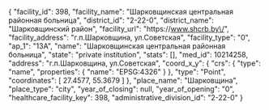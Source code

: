 {
    "facility_id": 398,
    "facility_name": "Шарковщинская центральная районная больница",
    "district_id": "2-22-0",
    "district_name": "Шарковщинский район",
    "facility_url": "https:\/\/www.shcrb.by\/",
    "facility_address": "г.п.Шарковщина, ул.Советская",
    "facility_type": "0",
    "ap_1": "13А",
    "name": "Шарковщинская центральная районная больница",
    "state": "private institution",
    "stats": [],
    "med_id": 10214258,
    "address": "г.п.Шарковщина, ул.Советская",
    "coord_x_y": {
        "crs": {
            "type": "name",
            "properties": {
                "name": "EPSG:4326"
            }
        },
        "type": "Point",
        "coordinates": [
            27.4577,
            55.3679
        ]
    },
    "place_name": "Шарковщина",
    "place_type": "city",
    "year_of_closing": null,
    "year_of_opening": "0",
    "healthcare_facility_key": 398,
    "administrative_division_id": "2-22-0"
}